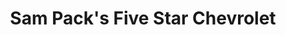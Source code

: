 ---
title: "Sam Pack's Five Star Chevrolet"
url: /carrollton/sam-packs-five-star-chevrolet/
shop: Autohaus
---